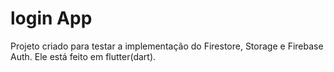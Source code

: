 # login App

Projeto criado para testar a implementação do Firestore, Storage e Firebase Auth.
Ele está feito em flutter(dart).

